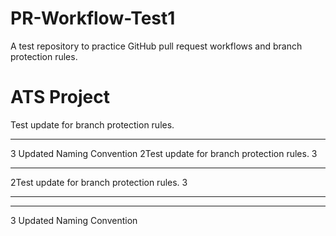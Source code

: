 # PR-Workflow-Test1
A test repository to practice GitHub pull request workflows and branch protection rules.
# ATS Project
Test update for branch protection rules.
******************
3
Updated Naming Convention
2Test update for branch protection rules.
3
****
2Test update for branch protection rules.
3
****
******************
3
Updated Naming Convention
